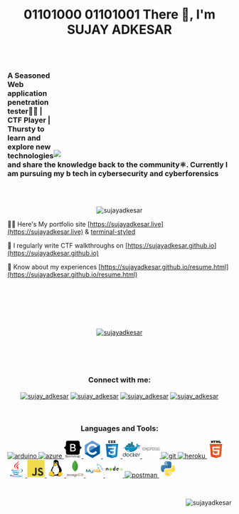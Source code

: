 <h1 align="center">01101000 01101001 There 👋, I'm SUJAY ADKESAR</h1> <br>
<br>
<img align="right" width="400px" style="padding-top:200px;" src="https://user-images.githubusercontent.com/95465072/215252020-1a5c052f-2cd3-4ca9-ba72-b8bb5a1eb9de.gif">

<h3 align="left">A Seasoned Web application penetration tester👨‍🏫 | CTF Player |  Thursty to learn and explore new technologies and share the knowledge back to the community⚛️. Currently I am pursuing my b tech in cybersecurity and cyberforensics</h3>
<br/> <br/> 

<p align="center"> <img src="https://komarev.com/ghpvc/?username=sujayadkesar&label=Profile%20views&color=0e75b6&style=flat" alt="sujayadkesar" /> </p>

👨‍💻 Here's My portfolio site [https://sujayadkesar.live](https://sujayadkesar.live) & [terminal-styled](https://sujayadkesar.github.io/terminal_portfolio/)

📝 I regularly write CTF walkthroughs on [https://sujayadkesar.github.io](https://sujayadkesar.github.io)

📄 Know about my experiences [https://sujayadkesar.github.io/resume.html](https://sujayadkesar.github.io/resume.html)
<br/> <br/> <br/>

<!-- <img align="center" src="https://www.cepro.com/wp-content/uploads/2021/12/cybersecurity-image-1000x500-1.jpeg"> -->
<br/> <br/> <br/> 





<p align="center"> <a href="https://github.com/ryo-ma/github-profile-trophy"><img src="https://github-profile-trophy.vercel.app/?username=sujayadkesar" alt="sujayadkesar" /></a> </p>

<br/> <br/> <br/> 

<h3 align="center">Connect with me:</h3>
<p align="center">
<a href="https://linkedin.com/in/sujay_adkesar" target="blank"><img align="center" src="https://raw.githubusercontent.com/rahuldkjain/github-profile-readme-generator/master/src/images/icons/Social/linked-in-alt.svg" alt="sujay_adkesar" height="30" width="40" /></a>
<a href="https://wa.me/918762406259?text=01101000%2001101001%20%20%F0%9F%91%8B%2C%20SUJAY%20I%20got%20your%20number%20from%20your%20site%20.%20can%20we%20have%20a%20small%20conversation%20now%20%3F%20" target="blank"><img align="center" src="https://user-images.githubusercontent.com/95465072/199298950-3882322d-7527-47d0-ac6b-b81a0ed1a1aa.png" alt="sujay_adkesar" height="45" width="50" /></a>
<a href="https://www.instagram.com/sujay_adkesar/" target="blank"><img align="center" src="https://raw.githubusercontent.com/rahuldkjain/github-profile-readme-generator/master/src/images/icons/Social/instagram.svg" alt="sujay_adkesar" height="30" width="40" /></a>
 <a href="https://twitter.com/SUJAY_ADKESAR" target="blank"><img align="center" src="https://raw.githubusercontent.com/rahuldkjain/github-profile-readme-generator/master/src/images/icons/Social/twitter.svg" alt="sujay_adkesar" height="30" width="40" /></a>
</p>


 


&nbsp;
&nbsp;
<br>

<h3 align="center">Languages and Tools:</h3>
<p align="left"> <a href="https://www.arduino.cc/" target="_blank" rel="noreferrer"> <img src="https://cdn.worldvectorlogo.com/logos/arduino-1.svg" alt="arduino" width="40" height="40"/> </a> <a href="https://azure.microsoft.com/en-in/" target="_blank" rel="noreferrer"> <img src="https://www.vectorlogo.zone/logos/microsoft_azure/microsoft_azure-icon.svg" alt="azure" width="40" height="40"/> </a> <a href="https://getbootstrap.com" target="_blank" rel="noreferrer"> <img src="https://raw.githubusercontent.com/devicons/devicon/master/icons/bootstrap/bootstrap-plain-wordmark.svg" alt="bootstrap" width="40" height="40"/> </a> <a href="https://www.cprogramming.com/" target="_blank" rel="noreferrer"> <img src="https://raw.githubusercontent.com/devicons/devicon/master/icons/c/c-original.svg" alt="c" width="40" height="40"/> </a> <a href="https://www.w3schools.com/css/" target="_blank" rel="noreferrer"> <img src="https://raw.githubusercontent.com/devicons/devicon/master/icons/css3/css3-original-wordmark.svg" alt="css3" width="40" height="40"/> </a> <a href="https://www.docker.com/" target="_blank" rel="noreferrer"> <img src="https://raw.githubusercontent.com/devicons/devicon/master/icons/docker/docker-original-wordmark.svg" alt="docker" width="40" height="40"/> </a> <a href="https://expressjs.com" target="_blank" rel="noreferrer"> <img src="https://raw.githubusercontent.com/devicons/devicon/master/icons/express/express-original-wordmark.svg" alt="express" width="40" height="40"/> </a> <a href="https://git-scm.com/" target="_blank" rel="noreferrer"> <img src="https://www.vectorlogo.zone/logos/git-scm/git-scm-icon.svg" alt="git" width="40" height="40"/> </a> <a href="https://heroku.com" target="_blank" rel="noreferrer"> <img src="https://www.vectorlogo.zone/logos/heroku/heroku-icon.svg" alt="heroku" width="40" height="40"/> </a> <a href="https://www.w3.org/html/" target="_blank" rel="noreferrer"> <img src="https://raw.githubusercontent.com/devicons/devicon/master/icons/html5/html5-original-wordmark.svg" alt="html5" width="40" height="40"/> </a> <a href="https://www.java.com" target="_blank" rel="noreferrer"> <img src="https://raw.githubusercontent.com/devicons/devicon/master/icons/java/java-original.svg" alt="java" width="40" height="40"/> </a> <a href="https://developer.mozilla.org/en-US/docs/Web/JavaScript" target="_blank" rel="noreferrer"> <img src="https://raw.githubusercontent.com/devicons/devicon/master/icons/javascript/javascript-original.svg" alt="javascript" width="40" height="40"/> </a> <a href="https://www.linux.org/" target="_blank" rel="noreferrer"> <img src="https://raw.githubusercontent.com/devicons/devicon/master/icons/linux/linux-original.svg" alt="linux" width="40" height="40"/> </a> <a href="https://www.mongodb.com/" target="_blank" rel="noreferrer"> <img src="https://raw.githubusercontent.com/devicons/devicon/master/icons/mongodb/mongodb-original-wordmark.svg" alt="mongodb" width="40" height="40"/> </a> <a href="https://www.mysql.com/" target="_blank" rel="noreferrer"> <img src="https://raw.githubusercontent.com/devicons/devicon/master/icons/mysql/mysql-original-wordmark.svg" alt="mysql" width="40" height="40"/> </a> <a href="https://nodejs.org" target="_blank" rel="noreferrer"> <img src="https://raw.githubusercontent.com/devicons/devicon/master/icons/nodejs/nodejs-original-wordmark.svg" alt="nodejs" width="40" height="40"/> </a> <a href="https://postman.com" target="_blank" rel="noreferrer"> <img src="https://www.vectorlogo.zone/logos/getpostman/getpostman-icon.svg" alt="postman" width="40" height="40"/> </a> <a href="https://www.python.org" target="_blank" rel="noreferrer"> <img src="https://raw.githubusercontent.com/devicons/devicon/master/icons/python/python-original.svg" alt="python" width="40" height="40"/> </a> </p>


&nbsp;
&nbsp;
<p><img align="right" src="https://github-readme-streak-stats.herokuapp.com/?user=sujayadkesar&row=2&column=3" alt="sujayadkesar" /></p>


<!-- 


Here's an example of a GitHub action workflow that uses the GitHub API to update the README.md file with the title and link of the latest blog post from your personal website:

bash
Copy code
name: Update README.md

on:
  schedule:
    - cron: "0 0 * * *"  # Every day at midnight

jobs:
  update_readme:
    runs-on: ubuntu-latest

    steps:
    - name: Fetch latest blog post
      run: |
        latest_blog_post=$(curl -s https://yourpersonalwebsite.com/feed.xml | grep -m1 '<title>' | sed -e 's/<title>//' -e 's/<\/title>//')
        latest_blog_post_link=$(curl -s https://yourpersonalwebsite.com/feed.xml | grep -m1 '<link>' | sed -e 's/<link>//' -e 's/<\/link>//')
        echo "::set-output name=latest_blog_post::$latest_blog_post"
        echo "::set-output name=latest_blog_post_link::$latest_blog_post_link"

    - name: Update README.md
      run: |
        latest_blog_post="${{ steps.fetch_latest_blog_post.outputs.latest_blog_post }}"
        latest_blog_post_link="${{ steps.fetch_latest_blog_post.outputs.latest_blog_post_link }}"
        sed -i "s|Latest blog post:.*|Latest blog post: [$latest_blog_post]($latest_blog_post_link)|" README.md
      env:
        GITHUB_TOKEN: ${{ secrets.GITHUB_TOKEN }}
    - name: Commit and push changes
      run: |
        git config --local user.email "github-actions[bot]@users.noreply.github.com"
        git config --local user.name "GitHub Actions"
        git add README.md
        git commit -m "Update README.md with latest blog post"
        git push origin main
      env:
        GITHUB_TOKEN: ${{ secrets.GITHUB_TOKEN }}
You can also customize this action to your needs and change the schedule to your liking.

Please note that this is a basic example, you should adapt it to your specific case, also you should check your website endpoint and format, this example uses RSS feed and XML format.

Also, take into account that using the Github API will require a token to authenticate and perform the changes, this token is stored as a secret, so it will not be visible to anyone. -->
